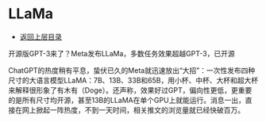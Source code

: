 # LLaMa

* [返回上层目录](../meta.md)

开源版GPT-3来了？Meta发布LLaMa，多数任务效果超越GPT-3，已开源

ChatGPT的热度稍有平息，蛰伏已久的Meta就迅速放出“大招”：一次性发布四种尺寸的大语言模型LLaMA：7B、13B、33B和65B，用小杯、中杯、大杯和超大杯来解释很形象了有木有（Doge）。还声称，效果好过GPT，偏向性更低，更重要的是所有尺寸均开源，甚至13B的LLaMA在单个GPU上就能运行。消息一出，直接在网上掀起一阵热度，不到一天时间，相关推文的浏览量就已经快破百万。

